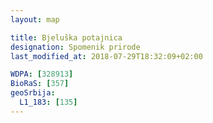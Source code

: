 ```yaml
---
layout: map

title: Bjeluška potajnica
designation: Spomenik prirode
last_modified_at: 2018-07-29T18:32:09+02:00

WDPA: [328913]
BioRaS: [357]
geoSrbija:
  L1_183: [135]
---
```

